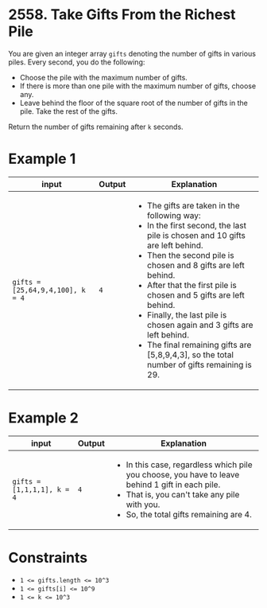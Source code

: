 # 2558. Take Gifts From the Richest Pile

You are given an integer array `gifts` denoting the number of gifts in various piles. Every second, you do the following:

- Choose the pile with the maximum number of gifts.
- If there is more than one pile with the maximum number of gifts, choose any.
- Leave behind the floor of the square root of the number of gifts in the pile. Take the rest of the gifts.

Return the number of gifts remaining after `k` seconds.

# Example 1

| input                            | Output | Explanation                                                                                                                                                                                                                                                                                                                                                                                                                                                              |
|----------------------------------|--------|--------------------------------------------------------------------------------------------------------------------------------------------------------------------------------------------------------------------------------------------------------------------------------------------------------------------------------------------------------------------------------------------------------------------------------------------------------------------------|
| `gifts = [25,64,9,4,100], k = 4` | `4`    | <ul><li>The gifts are taken in the following way:</li><li>In the first second, the last pile is chosen and 10 gifts are left behind.</li><li>Then the second pile is chosen and 8 gifts are left behind.</li><li>After that the first pile is chosen and 5 gifts are left behind.</li><li>Finally, the last pile is chosen again and 3 gifts are left behind.</li><li>The final remaining gifts are [5,8,9,4,3], so the total number of gifts remaining is 29.</li></ul> |

# Example 2

| input                      | Output | Explanation                                                                                                                                                                                                     |
|----------------------------|--------|-----------------------------------------------------------------------------------------------------------------------------------------------------------------------------------------------------------------|
| `gifts = [1,1,1,1], k = 4` | `4`    | <ul><li>In this case, regardless which pile you choose, you have to leave behind 1 gift in each pile.</li><li>That is, you can't take any pile with you.</li><li>So, the total gifts remaining are 4.</li></ul> |

# Constraints

- `1 <= gifts.length <= 10^3`
- `1 <= gifts[i] <= 10^9`
- `1 <= k <= 10^3`